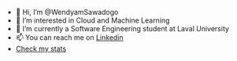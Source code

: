 - 👋 Hi, I’m @WendyamSawadogo
- 👀 I’m interested in Cloud and Machine Learning
- 🌱 I’m currently a Software Engineering student at Laval University
- 📫 You can reach me on [Linkedin](https://www.linkedin.com/in/abdoul-sawadogo-69b983200/)
- [Check my stats](https://github-readme-stats.vercel.app/api/?username=WendyamSawadogo)
<!---
WendyamSawadogo/WendyamSawadogo is a ✨ special ✨ repository because its `README.md` (this file) appears on your GitHub profile.
You can click the Preview link to take a look at your changes.
--->
